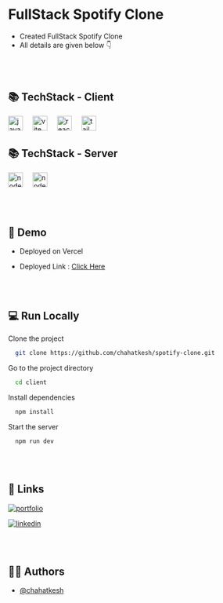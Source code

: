 # FullStack Spotify Clone
- Created FullStack Spotify Clone
- All details are given below 👇

 <br/> <br/>

 
<div align="left">
  <h2>📚 TechStack - Client</h2>
  <img src="https://cdn.jsdelivr.net/gh/devicons/devicon/icons/javascript/javascript-original.svg" height="30" alt="javascript logo"  />
  <img width="12" />
  <img src="https://cdn.jsdelivr.net/gh/devicons/devicon/icons/vite/vite-original.svg" height="30" alt="vite logo"  />
  <img width="12" />
  <img src="https://cdn.jsdelivr.net/gh/devicons/devicon/icons/react/react-original.svg" height="30" alt="react logo"  />
  <img width="12" />
  <img src="https://cdn.jsdelivr.net/gh/devicons/devicon/icons/tailwindcss/tailwindcss-original.svg" height="30" alt="tailwind css logo"  />
  <img width="12" />
  <br/>
</div>
<div align="left">
  <h2>📚 TechStack - Server</h2>
  <img src="https://cdn.jsdelivr.net/gh/devicons/devicon/icons/nodejs/nodejs-original.svg" height="30" alt="nodejs logo"  />
  <img width="12" />
  <img src="https://cdn.jsdelivr.net/gh/devicons/devicon/icons/express/express-original.svg" height="30" alt="node logo"  />
  <img width="12" />
</div>

<br/> <br/>


## 💪 Demo
- Deployed on Vercel
- Deployed Link : [Click Here](https://spotify-clone-six-sandy.vercel.app/)
  
   <br/> <br/>


## 💻  Run Locally
Clone the project

```bash
  git clone https://github.com/chahatkesh/spotify-clone.git
```
Go to the project directory

```bash
  cd client
```
Install dependencies

```bash
  npm install
```
Start the server

```bash
  npm run dev
```

 <br/> <br/>
 

## 🔗 Links
[![portfolio](https://img.shields.io/badge/my_portfolio-000?style=for-the-badge&logo=ko-fi&logoColor=white)](https://chahatkesh.github.io/portfolio/)

[![linkedin](https://img.shields.io/badge/linkedin-0A66C2?style=for-the-badge&logo=linkedin&logoColor=white)](https://www.linkedin.com/in/chahatkesharwani)

 <br/> <br/>

 
## 👨🏻 Authors

- [@chahatkesh](https://www.github.com/chahatkesh)


